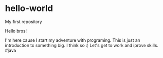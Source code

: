 # hello-world
My first repository

Hello bros!

I'm here cause I start my adventure with programing. This is just an introduction to something big. I think so :)
Let's get to work and iprove skills. #java

